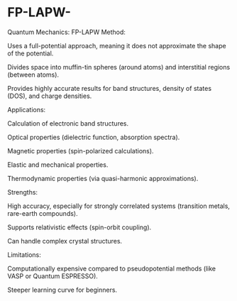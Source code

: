 # FP-LAPW-
Quantum Mechanics: FP-LAPW Method:

Uses a full-potential approach, meaning it does not approximate the shape of the potential.

Divides space into muffin-tin spheres (around atoms) and interstitial regions (between atoms).

Provides highly accurate results for band structures, density of states (DOS), and charge densities.

Applications:

Calculation of electronic band structures.

Optical properties (dielectric function, absorption spectra).

Magnetic properties (spin-polarized calculations).

Elastic and mechanical properties.

Thermodynamic properties (via quasi-harmonic approximations).

Strengths:

High accuracy, especially for strongly correlated systems (transition metals, rare-earth compounds).

Supports relativistic effects (spin-orbit coupling).

Can handle complex crystal structures.

Limitations:

Computationally expensive compared to pseudopotential methods (like VASP or Quantum ESPRESSO).

Steeper learning curve for beginners.
